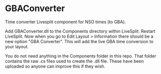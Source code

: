 # GBAConverter
Time converter Livesplit component for NSO times (to GBA).

Add GBAConverter.dll to the Components directory within LiveSplit. Restart LiveSplit. Now when you go to Edit Layout > Information there should be a new option "GBA Converter". This will add the live GBA time conversion to your layout. 

You do not need anything in the Components folder in this repo. That folder contains the raw .cs files used to create the .dll file. These have been uploaded so anyone can improve this if they wish.
